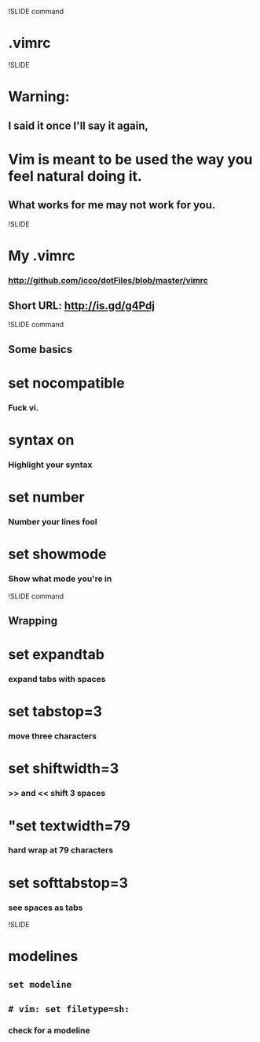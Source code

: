 !SLIDE command
# .vimrc
 
!SLIDE
# Warning:
## I said it once I'll say it again,
# Vim is meant to be used the way you feel natural doing it.
## What works for me may not work for you.

!SLIDE
# My .vimrc
### <http://github.com/icco/dotFiles/blob/master/vimrc>
## Short URL: <http://is.gd/g4Pdj>

!SLIDE command
## Some basics
# set nocompatible
### Fuck vi.
# syntax on
### Highlight your syntax
# set number
### Number your lines fool
# set showmode
### Show what mode you're in

!SLIDE command
## Wrapping
# set expandtab 
### expand tabs with spaces
# set tabstop=3  
### <Tab> move three characters
# set shiftwidth=3
### >> and << shift 3 spaces
# "set textwidth=79
### hard wrap at 79 characters
# set softtabstop=3
### see spaces as tabs

!SLIDE
# modelines
## `set modeline`
## `# vim: set filetype=sh:`
### check for a modeline
